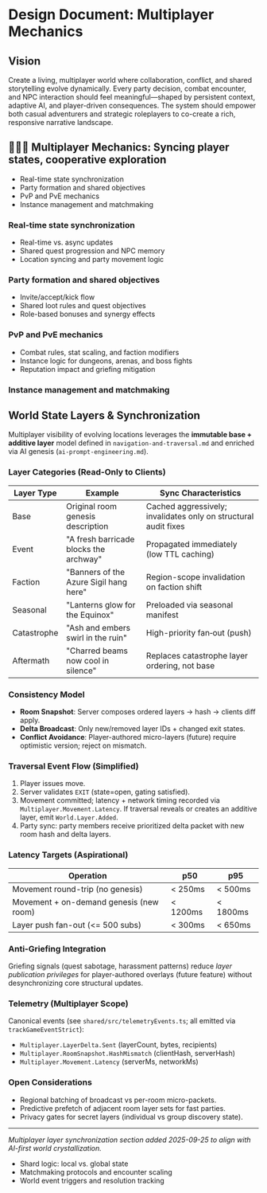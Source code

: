 # Design Document: Multiplayer Mechanics

## Vision

Create a living, multiplayer world where collaboration, conflict, and shared storytelling evolve dynamically. Every party decision, combat encounter, and NPC interaction should feel meaningful—shaped by persistent context, adaptive AI, and player-driven consequences. The system should empower both casual adventurers and strategic roleplayers to co-create a rich, responsive narrative landscape.

## 🧑‍🤝‍🧑 Multiplayer Mechanics: Syncing player states, cooperative exploration

- Real-time state synchronization
- Party formation and shared objectives
- PvP and PvE mechanics
- Instance management and matchmaking

### Real-time state synchronization

- Real-time vs. async updates
- Shared quest progression and NPC memory
- Location syncing and party movement logic

### Party formation and shared objectives

- Invite/accept/kick flow
- Shared loot rules and quest objectives
- Role-based bonuses and synergy effects

### PvP and PvE mechanics

- Combat rules, stat scaling, and faction modifiers
- Instance logic for dungeons, arenas, and boss fights
- Reputation impact and griefing mitigation

### Instance management and matchmaking

## World State Layers & Synchronization

Multiplayer visibility of evolving locations leverages the **immutable base + additive layer** model defined in `navigation-and-traversal.md` and enriched via AI genesis (`ai-prompt-engineering.md`).

### Layer Categories (Read-Only to Clients)

| Layer Type  | Example                                | Sync Characteristics                                            |
| ----------- | -------------------------------------- | --------------------------------------------------------------- |
| Base        | Original room genesis description      | Cached aggressively; invalidates only on structural audit fixes |
| Event       | "A fresh barricade blocks the archway" | Propagated immediately (low TTL caching)                        |
| Faction     | "Banners of the Azure Sigil hang here" | Region-scope invalidation on faction shift                      |
| Seasonal    | "Lanterns glow for the Equinox"        | Preloaded via seasonal manifest                                 |
| Catastrophe | "Ash and embers swirl in the ruin"     | High-priority fan‑out (push)                                    |
| Aftermath   | "Charred beams now cool in silence"    | Replaces catastrophe layer ordering, not base                   |

### Consistency Model

- **Room Snapshot**: Server composes ordered layers → hash → clients diff apply.
- **Delta Broadcast**: Only new/removed layer IDs + changed exit states.
- **Conflict Avoidance**: Player-authored micro-layers (future) require optimistic version; reject on mismatch.

### Traversal Event Flow (Simplified)

1. Player issues move.
2. Server validates `EXIT` (state=open, gating satisfied).
3. Movement committed; latency + network timing recorded via `Multiplayer.Movement.Latency`. If traversal reveals or creates an additive layer, emit `World.Layer.Added`.
4. Party sync: party members receive prioritized delta packet with new room hash and delta layers.

### Latency Targets (Aspirational)

| Operation                               | p50      | p95      |
| --------------------------------------- | -------- | -------- |
| Movement round-trip (no genesis)        | < 250ms  | < 500ms  |
| Movement + on-demand genesis (new room) | < 1200ms | < 1800ms |
| Layer push fan-out (<= 500 subs)        | < 300ms  | < 650ms  |

### Anti-Griefing Integration

Griefing signals (quest sabotage, harassment patterns) reduce _layer publication privileges_ for player-authored overlays (future feature) without desynchronizing core structural updates.

### Telemetry (Multiplayer Scope)

Canonical events (see `shared/src/telemetryEvents.ts`; all emitted via `trackGameEventStrict`):

- `Multiplayer.LayerDelta.Sent` (layerCount, bytes, recipients)
- `Multiplayer.RoomSnapshot.HashMismatch` (clientHash, serverHash)
- `Multiplayer.Movement.Latency` (serverMs, networkMs)

### Open Considerations

- Regional batching of broadcast vs per-room micro-packets.
- Predictive prefetch of adjacent room layer sets for fast parties.
- Privacy gates for secret layers (individual vs group discovery state).

---

_Multiplayer layer synchronization section added 2025-09-25 to align with AI-first world crystallization._

- Shard logic: local vs. global state
- Matchmaking protocols and encounter scaling
- World event triggers and resolution tracking
